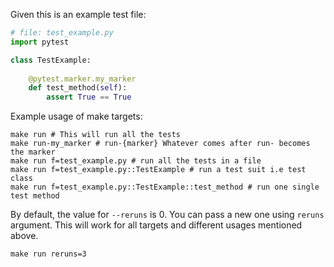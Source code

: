 Given this is an example test file:
```python
# file: test_example.py
import pytest

class TestExample:
    
    @pytest.marker.my_marker
    def test_method(self):
        assert True == True
```

Example usage of make targets:
```shell
make run # This will run all the tests
make run-my_marker # run-{marker} Whatever comes after run- becomes the marker
make run f=test_example.py # run all the tests in a file
make run f=test_example.py::TestExample # run a test suit i.e test class
make run f=test_example.py::TestExample::test_method # run one single test method
```
By default, the value for `--reruns` is 0. You can pass a new one using `reruns` argument. This will work for all targets and different usages mentioned above.
```shell
make run reruns=3 

```
